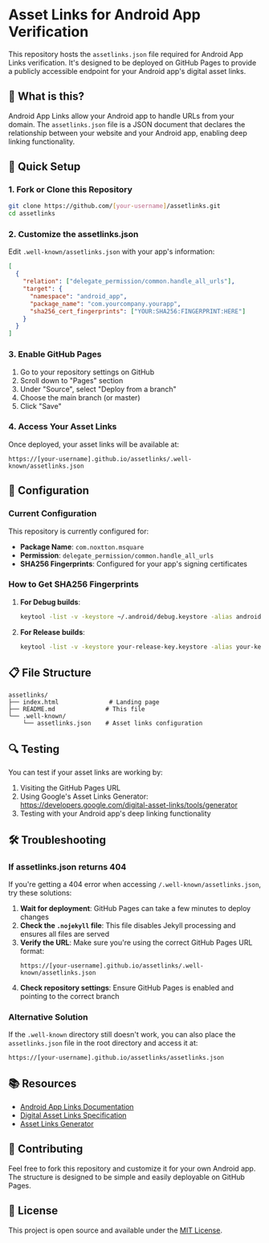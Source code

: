 # Asset Links for Android App Verification

This repository hosts the `assetlinks.json` file required for Android App Links verification. It's designed to be deployed on GitHub Pages to provide a publicly accessible endpoint for your Android app's digital asset links.

## 📱 What is this?

Android App Links allow your Android app to handle URLs from your domain. The `assetlinks.json` file is a JSON document that declares the relationship between your website and your Android app, enabling deep linking functionality.

## 🚀 Quick Setup

### 1. Fork or Clone this Repository

```bash
git clone https://github.com/[your-username]/assetlinks.git
cd assetlinks
```

### 2. Customize the assetlinks.json

Edit `.well-known/assetlinks.json` with your app's information:

```json
[
  {
    "relation": ["delegate_permission/common.handle_all_urls"],
    "target": {
      "namespace": "android_app",
      "package_name": "com.yourcompany.yourapp",
      "sha256_cert_fingerprints": ["YOUR:SHA256:FINGERPRINT:HERE"]
    }
  }
]
```

### 3. Enable GitHub Pages

1. Go to your repository settings on GitHub
2. Scroll down to "Pages" section
3. Under "Source", select "Deploy from a branch"
4. Choose the main branch (or master)
5. Click "Save"

### 4. Access Your Asset Links

Once deployed, your asset links will be available at:

```
https://[your-username].github.io/assetlinks/.well-known/assetlinks.json
```

## 🔧 Configuration

### Current Configuration

This repository is currently configured for:

- **Package Name**: `com.noxtton.msquare`
- **Permission**: `delegate_permission/common.handle_all_urls`
- **SHA256 Fingerprints**: Configured for your app's signing certificates

### How to Get SHA256 Fingerprints

1. **For Debug builds**:

   ```bash
   keytool -list -v -keystore ~/.android/debug.keystore -alias androiddebugkey -storepass android -keypass android
   ```

2. **For Release builds**:
   ```bash
   keytool -list -v -keystore your-release-key.keystore -alias your-key-alias
   ```

## 📋 File Structure

```
assetlinks/
├── index.html              # Landing page
├── README.md              # This file
└── .well-known/
    └── assetlinks.json    # Asset links configuration
```

## 🔍 Testing

You can test if your asset links are working by:

1. Visiting the GitHub Pages URL
2. Using Google's Asset Links Generator: https://developers.google.com/digital-asset-links/tools/generator
3. Testing with your Android app's deep linking functionality

## 🛠️ Troubleshooting

### If assetlinks.json returns 404

If you're getting a 404 error when accessing `/.well-known/assetlinks.json`, try these solutions:

1. **Wait for deployment**: GitHub Pages can take a few minutes to deploy changes
2. **Check the `.nojekyll` file**: This file disables Jekyll processing and ensures all files are served
3. **Verify the URL**: Make sure you're using the correct GitHub Pages URL format:
   ```
   https://[your-username].github.io/assetlinks/.well-known/assetlinks.json
   ```
4. **Check repository settings**: Ensure GitHub Pages is enabled and pointing to the correct branch

### Alternative Solution

If the `.well-known` directory still doesn't work, you can also place the `assetlinks.json` file in the root directory and access it at:

```
https://[your-username].github.io/assetlinks/assetlinks.json
```

## 📚 Resources

- [Android App Links Documentation](https://developer.android.com/training/app-links)
- [Digital Asset Links Specification](https://developers.google.com/digital-asset-links/v1/getting-started)
- [Asset Links Generator](https://developers.google.com/digital-asset-links/tools/generator)

## 🤝 Contributing

Feel free to fork this repository and customize it for your own Android app. The structure is designed to be simple and easily deployable on GitHub Pages.

## 📄 License

This project is open source and available under the [MIT License](LICENSE).
